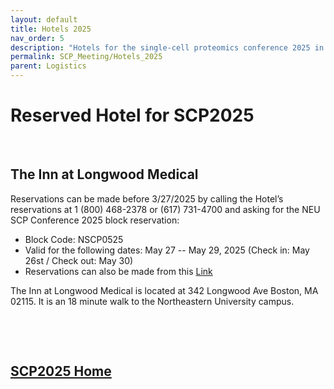 ```yaml
---
layout: default
title: Hotels 2025
nav_order: 5
description: "Hotels for the single-cell proteomics conference 2025 in Boston"
permalink: SCP_Meeting/Hotels_2025
parent: Logistics
---
```


# Reserved Hotel for SCP2025


&nbsp;


## The Inn at Longwood Medical

Reservations can be made before 3/27/2025 by calling the Hotel’s reservations at 1 (800) 468-2378 or (617) 731-4700 and asking for the NEU SCP Conference 2025 block reservation:
* Block Code: NSCP0525
* Valid for the following dates: May 27 -- May 29, 2025 (Check in: May 26st / Check out: May 30)
* Reservations can also be made from this [Link](https://be.synxis.com/?Hotel=58219&Chain=65&arrive=2025-05-26&depart=2025-05-30&adult=1&child=0&group=NSCP0525)



The Inn at Longwood Medical is located at 342 Longwood Ave Boston, MA 02115. It is an 18 minute walk to the Northeastern University campus.


<!--
## The Colonnade Hotel
* Room rate: $479.
* Reservations can be made from [this link](https://www.phgsecure.com/IBE/bookingRedirect.ashx?propertyCode=BOSCO&group=NES28A&arrivalDate=05-28-2024&departureDate=05-31-2024&numberOfNights=3&numberOfAdults=1).

## Copley Park Plaza Hotel
* Reservations can be made from [this link](https://reservations.travelclick.com/102285?RatePlanId=7559452).

-->

&nbsp;


&nbsp;


## [SCP2025 Home](https://single-cell.net/proteomics/scp2025)


<!-- or by using the following [LINK](https://be.synxis.com/?adult=1&arrive=2023-05-31&chain=65&child=0&currency=USD&depart=2023-06-03&group=NEUE0623&hotel=58219&level=hotel&locale=en-US&rooms=1). -->




&nbsp;


&nbsp;


&nbsp;


&nbsp;


&nbsp;


&nbsp;


&nbsp;


&nbsp;



&nbsp;


&nbsp;


&nbsp;


&nbsp;


&nbsp;


&nbsp;


&nbsp;


&nbsp;



&nbsp;


&nbsp;


&nbsp;


&nbsp;


&nbsp;


&nbsp;


&nbsp;


&nbsp;
